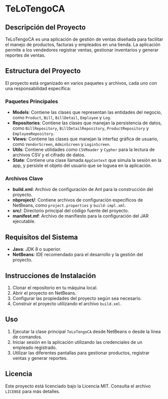 # TeLoTengoCA

## Descripción del Proyecto

TeLoTengoCA es una aplicación de gestión de ventas diseñada para facilitar el manejo de productos, facturas y empleados en una tienda. La aplicación permite a los vendedores registrar ventas, gestionar inventarios y generar reportes de ventas.

## Estructura del Proyecto

El proyecto está organizado en varios paquetes y archivos, cada uno con una responsabilidad específica:

### Paquetes Principales

- **Models**: Contiene las clases que representan las entidades del negocio, como `Product`, `Bill`, `BillDetail`, `Employee` y `Log`.
- **Repositories**: Contiene las clases que manejan la persistencia de datos, como `BillRepository`, `BillDetailRepository`, `ProductRepository` y `EmployeeRepository`.
- **Views**: Contiene las clases que manejan la interfaz gráfica de usuario, como `VendorScreen`, `AdminScreen` y `LoginScreen`.
- **Utils**: Contiene utilidades como `CSVReader` y `Cypher` para la lectura de archivos CSV y el cifrado de datos.
- **State**: Contiene una clase llamada `AppContext` que simula la sesión en la app, y persiste el objeto del usuario que se loguea en la aplicación.

### Archivos Clave

- **build.xml**: Archivo de configuración de Ant para la construcción del proyecto.
- **nbproject/**: Contiene archivos de configuración específicos de NetBeans, como `project.properties` y `build-impl.xml`.
- **src/**: Directorio principal del código fuente del proyecto.
- **manifest.mf**: Archivo de manifiesto para la configuración del JAR ejecutable.

## Requisitos del Sistema

- **Java**: JDK 8 o superior.
- **NetBeans**: IDE recomendado para el desarrollo y la gestión del proyecto.

## Instrucciones de Instalación

1. Clonar el repositorio en tu máquina local.
2. Abrir el proyecto en NetBeans.
3. Configurar las propiedades del proyecto según sea necesario.
4. Construir el proyecto utilizando el archivo `build.xml`.

## Uso

1. Ejecutar la clase principal `TeLoTengoCA` desde NetBeans o desde la línea de comandos.
2. Iniciar sesión en la aplicación utilizando las credenciales de un empleado registrado.
3. Utilizar las diferentes pantallas para gestionar productos, registrar ventas y generar reportes.

## Licencia

Este proyecto está licenciado bajo la Licencia MIT. Consulta el archivo `LICENSE` para más detalles.
